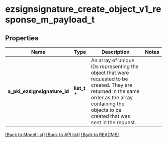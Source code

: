 # ezsignsignature_create_object_v1_response_m_payload_t

## Properties
Name | Type | Description | Notes
------------ | ------------- | ------------- | -------------
**a_pki_ezsignsignature_id** | **list_t \*** | An array of unique IDs representing the object that were requested to be created.  They are returned in the same order as the array containing the objects to be created that was sent in the request. | 

[[Back to Model list]](../README.md#documentation-for-models) [[Back to API list]](../README.md#documentation-for-api-endpoints) [[Back to README]](../README.md)


